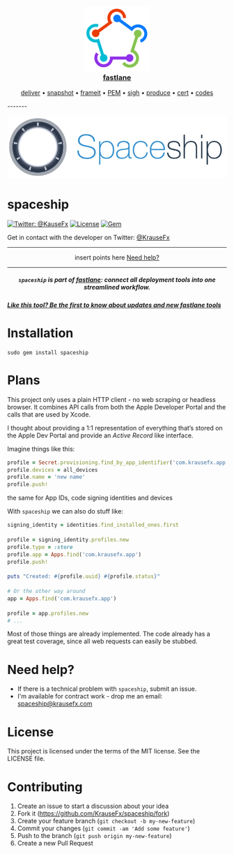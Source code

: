 <h3 align="center">
  <a href="https://github.com/KrauseFx/fastlane">
    <img src="assets/fastlane.png" width="150" />
    <br />
    fastlane
  </a>
</h3>
<p align="center">
  <a href="https://github.com/KrauseFx/deliver">deliver</a> &bull; 
  <a href="https://github.com/KrauseFx/snapshot">snapshot</a> &bull; 
  <a href="https://github.com/KrauseFx/frameit">frameit</a> &bull; 
  <a href="https://github.com/KrauseFx/PEM">PEM</a> &bull; 
  <a href="https://github.com/KrauseFx/sigh">sigh</a> &bull; 
  <a href="https://github.com/KrauseFx/produce">produce</a> &bull;
  <a href="https://github.com/KrauseFx/cert">cert</a> &bull;
  <a href="https://github.com/KrauseFx/codes">codes</a> 
</p>
-------

<p align="center">
    <img src="assets/spaceship.png">
</p>

spaceship
============

[![Twitter: @KauseFx](https://img.shields.io/badge/contact-@KrauseFx-blue.svg?style=flat)](https://twitter.com/KrauseFx)
[![License](http://img.shields.io/badge/license-MIT-green.svg?style=flat)](https://github.com/KrauseFx/spaceship/blob/master/LICENSE)
[![Gem](https://img.shields.io/gem/v/spaceship.svg?style=flat)](http://rubygems.org/gems/spaceship)


Get in contact with the developer on Twitter: [@KrauseFx](https://twitter.com/KrauseFx)


-------
<p align="center">
    insert points here
    <a href="#need-help">Need help?</a>
</p>

-------

<h5 align="center"><code>spaceship</code> is part of <a href="https://fastlane.tools">fastlane</a>: connect all deployment tools into one streamlined workflow.</h5>

##### [Like this tool? Be the first to know about updates and new fastlane tools](https://tinyletter.com/krausefx)

# Installation

    sudo gem install spaceship

# Plans

This project only uses a plain HTTP client - no web scraping or headless browser. It combines API calls from both the Apple Developer Portal and the calls that are used by Xcode.

I thought about providing a 1:1 representation of everything that’s stored on the Apple Dev Portal and provide an *Active Record* like interface.

Imagine things like this:

```ruby
profile = Secret.provisioning.find_by_app_identifier('com.krausefx.app')
profile.devices = all_devices
profile.name = 'new name'
profile.push!
```

the same for App IDs, code signing identities and devices

With `spaceship` we can also do stuff like:

```ruby
signing_identity = identities.find_installed_ones.first

profile = signing_identity.profiles.new
profile.type = :store
profile.app = Apps.find('com.krausefx.app')
profile.push!

puts "Created: #{profile.uuid} #{profile.status}"

# Or the other way around
app = Apps.find('com.krausefx.app')

profile = app.profiles.new
# ...
```

Most of those things are already implemented. The code already has a great test coverage, since all web requests can easily be stubbed.

# Need help?
- If there is a technical problem with `spaceship`, submit an issue.
- I'm available for contract work - drop me an email: spaceship@krausefx.com

# License
This project is licensed under the terms of the MIT license. See the LICENSE file.

# Contributing

1. Create an issue to start a discussion about your idea
2. Fork it (https://github.com/KrauseFx/spaceship/fork)
3. Create your feature branch (`git checkout -b my-new-feature`)
4. Commit your changes (`git commit -am 'Add some feature'`)
5. Push to the branch (`git push origin my-new-feature`)
6. Create a new Pull Request
